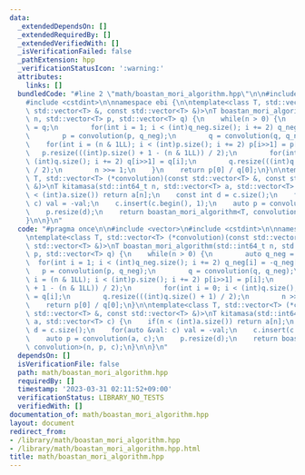 ```yaml
---
data:
  _extendedDependsOn: []
  _extendedRequiredBy: []
  _extendedVerifiedWith: []
  _isVerificationFailed: false
  _pathExtension: hpp
  _verificationStatusIcon: ':warning:'
  attributes:
    links: []
  bundledCode: "#line 2 \"math/boastan_mori_algorithm.hpp\"\n\n#include <vector>\n\
    #include <cstdint>\n\nnamespace ebi {\n\ntemplate<class T, std::vector<T> (*convolution)(const\
    \ std::vector<T> &, const std::vector<T> &)>\nT boastan_mori_algorithm(std::int64_t\
    \ n, std::vector<T> p, std::vector<T> q) {\n    while(n > 0) {\n        auto q_neg\
    \ = q;\n        for(int i = 1; i < (int)q_neg.size(); i += 2) q_neg[i] = -q_neg[i];\n\
    \        p = convolution(p, q_neg);\n        q = convolution(q, q_neg);\n    \
    \    for(int i = (n & 1LL); i < (int)p.size(); i += 2) p[i>>1] = p[i];\n     \
    \   p.resize(((int)p.size() + 1 - (n & 1LL)) / 2);\n        for(int i = 0; i <\
    \ (int)q.size(); i += 2) q[i>>1] = q[i];\n        q.resize(((int)q.size() + 1)\
    \ / 2);\n        n >>= 1;\n    }\n    return p[0] / q[0];\n}\n\ntemplate<class\
    \ T, std::vector<T> (*convolution)(const std::vector<T> &, const std::vector<T>\
    \ &)>\nT kitamasa(std::int64_t n, std::vector<T> a, std::vector<T> c) {\n    if(n\
    \ < (int)a.size()) return a[n];\n    const int d = c.size();\n    for(auto &val:\
    \ c) val = -val;\n    c.insert(c.begin(), 1);\n    auto p = convolution(a, c);\n\
    \    p.resize(d);\n    return boastan_mori_algorithm<T, convolution>(n, p, c);\n\
    }\n\n}\n"
  code: "#pragma once\n\n#include <vector>\n#include <cstdint>\n\nnamespace ebi {\n\
    \ntemplate<class T, std::vector<T> (*convolution)(const std::vector<T> &, const\
    \ std::vector<T> &)>\nT boastan_mori_algorithm(std::int64_t n, std::vector<T>\
    \ p, std::vector<T> q) {\n    while(n > 0) {\n        auto q_neg = q;\n      \
    \  for(int i = 1; i < (int)q_neg.size(); i += 2) q_neg[i] = -q_neg[i];\n     \
    \   p = convolution(p, q_neg);\n        q = convolution(q, q_neg);\n        for(int\
    \ i = (n & 1LL); i < (int)p.size(); i += 2) p[i>>1] = p[i];\n        p.resize(((int)p.size()\
    \ + 1 - (n & 1LL)) / 2);\n        for(int i = 0; i < (int)q.size(); i += 2) q[i>>1]\
    \ = q[i];\n        q.resize(((int)q.size() + 1) / 2);\n        n >>= 1;\n    }\n\
    \    return p[0] / q[0];\n}\n\ntemplate<class T, std::vector<T> (*convolution)(const\
    \ std::vector<T> &, const std::vector<T> &)>\nT kitamasa(std::int64_t n, std::vector<T>\
    \ a, std::vector<T> c) {\n    if(n < (int)a.size()) return a[n];\n    const int\
    \ d = c.size();\n    for(auto &val: c) val = -val;\n    c.insert(c.begin(), 1);\n\
    \    auto p = convolution(a, c);\n    p.resize(d);\n    return boastan_mori_algorithm<T,\
    \ convolution>(n, p, c);\n}\n\n}\n"
  dependsOn: []
  isVerificationFile: false
  path: math/boastan_mori_algorithm.hpp
  requiredBy: []
  timestamp: '2023-03-31 02:11:52+09:00'
  verificationStatus: LIBRARY_NO_TESTS
  verifiedWith: []
documentation_of: math/boastan_mori_algorithm.hpp
layout: document
redirect_from:
- /library/math/boastan_mori_algorithm.hpp
- /library/math/boastan_mori_algorithm.hpp.html
title: math/boastan_mori_algorithm.hpp
---
```

